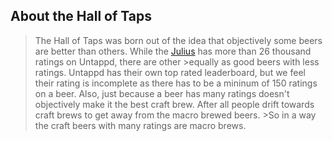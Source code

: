 ## About the Hall of Taps
> The Hall of Taps was born out of the idea that objectively some beers are better than others. While the 
[Julius](https://untappd.com/b/tree-house-brewing-company-julius/237985) has more than 26 thousand ratings on Untappd, there are other >equally as good beers with less ratings. Untappd has their own top rated leaderboard, but we feel their rating is  incomplete as there has to be a mininum of 150 ratings on a beer. Also, just because a beer has many ratings doesn't
objectively make it the best craft brew. After all people drift towards craft brews to get away from the macro brewed beers.  >So in a way the craft beers with many ratings are macro brews.
